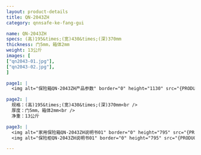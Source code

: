 ```yaml
---
layout: product-details
title: QN-2043ZH
category: qnnsafe-ke-fang-gui

name: QN-2043ZH
specs: (高)195&times;(宽)430&times;(深)370mm
thickness: 门5mm，箱体2mm
weight: 13公斤
images: [
["qn2043-01.jpg"],
["qn2043-02.jpg"],
]

page1: |
  <img alt="保险箱QN-2043ZH产品参数" border="0" height="1130" src="{PRODUCT_IMAGES}products/twcps1.jpg" width="538" />

page2: |
  规格：(高)195&times;(宽)430&times;(深)370mm<br />
  厚度：门5mm，箱体2mm<br />
  净重：13公斤

page3: |
  <img alt="家用保险箱QN-2043ZH说明书01" border="0" height="795" src="{PRODUCT_IMAGES}products/qn2043-sm01.jpg" width="538" /><br />
  <img alt="保险柜QN-2043ZH说明书01" border="0" height="795" src="{PRODUCT_IMAGES}products/qn2043-sm01.jpg" width="538" />

---
```

